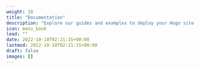 ```yaml
---
weight: 10
title: "Documentation"
description: "Explore our guides and examples to deploy your Hugo site using the Lily Docs theme."
icon: menu_book
lead: ""
date: 2022-10-10T02:21:15+00:00
lastmod: 2022-10-10T02:21:15+00:00
draft: false
images: []
---
```

